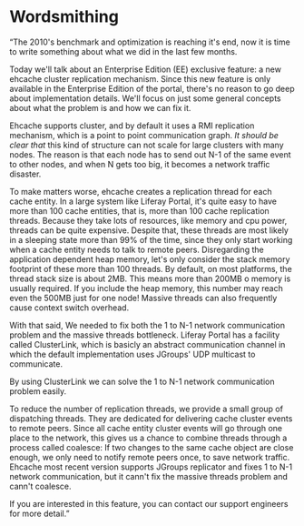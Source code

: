 # Wordsmithing

“The 2010's benchmark and optimization is reaching it's end, now it is time to write something about what we did in the last few months.

Today we'll talk about an Enterprise Edition (EE) exclusive feature: a new ehcache cluster replication mechanism. Since this new feature is only available in the Enterprise Edition of the portal, there's no reason to go deep about implementation details. We'll focus on just some general concepts about what the problem is and how we can fix it.

Ehcache supports cluster, and by default it uses a RMI replication mechanism, which is a point to point communication graph. _It should be clear that_ this kind of structure can not scale for large clusters with many nodes. The reason is that each node has to send out N-1 of the same event to other nodes, and when N gets too big, it becomes a network traffic disaster.

To make matters worse, ehcache creates a replication thread for each cache entity. In a large system like Liferay Portal, it's quite easy to have more than 100 cache entities, that is, more than 100 cache replication threads. Because they take lots of resources, like memory and cpu power, threads can be quite expensive. Despite that, these threads are most likely in a sleeping state more than 99% of the time, since they only start working when a cache entity needs to talk to remote peers. Disregarding the application dependent heap memory, let's only consider the stack memory footprint of these more than 100 threads. By default, on most platforms, the thread stack size is about 2MB. This means more than 200MB o memory is usually required. If you include the heap memory, this number may reach even the 500MB just for one node! Massive threads can also frequently cause context switch overhead.

With that said, We needed to fix both the 1 to N-1 network communication problem and the massive threads bottleneck. Liferay Portal has a facility called ClusterLink, which is basicly an abstract communication channel in which the default implementation uses JGroups' UDP multicast to communicate.

By using ClusterLink we can solve the 1 to N-1 network communication problem easily.

To reduce the number of replication threads, we provide a small group of dispatching threads. They are dedicated for delivering cache cluster events to remote peers. Since all cache entity cluster events will go through one place to the network, this gives us a chance to combine threads through a process called coalesce: If two changes to the same cache object are close enough, we only need to notify remote peers once, to save network traffic. Ehcache most recent version supports JGroups replicator and fixes 1 to N-1 network communication, but it cann't fix the massive threads problem and cann't coalesce.

If you are interested in this feature, you can contact our support engineers for more detail.”
